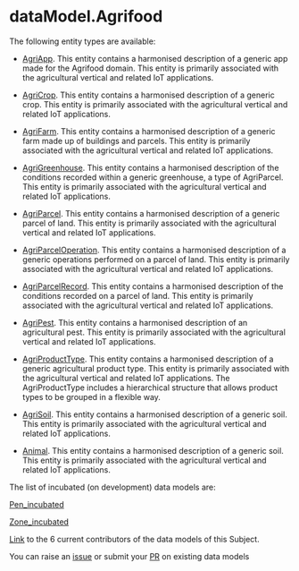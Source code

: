 # dataModel.Agrifood


The following entity types are available:
- [AgriApp](https://github.com/smart-data-models/dataModel.Agrifood/blob/master/AgriApp/README.md). This entity contains a harmonised description of a generic app made for the
Agrifood domain. This entity is primarily associated with the agricultural
vertical and related IoT applications.


- [AgriCrop](https://github.com/smart-data-models/dataModel.Agrifood/blob/master/AgriCrop/README.md). This entity contains a harmonised description of a generic crop. This entity
is primarily associated with the agricultural vertical and related IoT
applications.


- [AgriFarm](https://github.com/smart-data-models/dataModel.Agrifood/blob/master/AgriFarm/README.md). This entity contains a harmonised description of a generic farm made up of
buildings and parcels. This entity is primarily associated with the
agricultural vertical and related IoT applications.


- [AgriGreenhouse](https://github.com/smart-data-models/dataModel.Agrifood/blob/master/AgriGreenhouse/README.md). This entity contains a harmonised description of the conditions recorded
within a generic greenhouse, a type of AgriParcel. This entity is primarily
associated with the agricultural vertical and related IoT applications.


- [AgriParcel](https://github.com/smart-data-models/dataModel.Agrifood/blob/master/AgriParcel/README.md). This entity contains a harmonised description of a generic parcel of land.
This entity is primarily associated with the agricultural vertical and
related IoT applications.


- [AgriParcelOperation](https://github.com/smart-data-models/dataModel.Agrifood/blob/master/AgriParcelOperation/README.md). This entity contains a harmonised description of a generic operations
performed on a parcel of land. This entity is primarily associated with the
agricultural vertical and related IoT applications.


- [AgriParcelRecord](https://github.com/smart-data-models/dataModel.Agrifood/blob/master/AgriParcelRecord/README.md). This entity contains a harmonised description of the conditions recorded on
a parcel of land. This entity is primarily associated with the agricultural
vertical and related IoT applications.


- [AgriPest](https://github.com/smart-data-models/dataModel.Agrifood/blob/master/AgriPest/README.md). This entity contains a harmonised description of an agricultural pest. This
entity is primarily associated with the agricultural vertical and related
IoT applications.


- [AgriProductType](https://github.com/smart-data-models/dataModel.Agrifood/blob/master/AgriProductType/README.md). This entity contains a harmonised description of a generic agricultural
product type. This entity is primarily associated with the agricultural
vertical and related IoT applications. The AgriProductType includes a
hierarchical structure that allows product types to be grouped in a flexible
way.


- [AgriSoil](https://github.com/smart-data-models/dataModel.Agrifood/blob/master/AgriSoil/README.md). This entity contains a harmonised description of a generic soil. This entity
is primarily associated with the agricultural vertical and related IoT
applications.


- [Animal](https://github.com/smart-data-models/dataModel.Agrifood/blob/master/Animal/README.md). This entity contains a harmonised description of a generic soil. This entity
is primarily associated with the agricultural vertical and related IoT
applications.



The list of incubated (on development) data models are:

[Pen_incubated](https://github.com/smart-data-models/dataModel.Agrifood/tree/master/Pen_incubated)

[Zone_incubated](https://github.com/smart-data-models/dataModel.Agrifood/tree/master/Zone_incubated)

[Link](https://github.com/smart-data-models/dataModel.Agrifood/blob/master/CONTRIBUTORS.yaml) to the 6 current contributors of the data models of this Subject.

You can raise an [issue](https://github.com/smart-data-models/dataModel.Agrifood/issues) or submit your [PR](https://github.com/smart-data-models/dataModel.Agrifood/pulls) on existing data models


